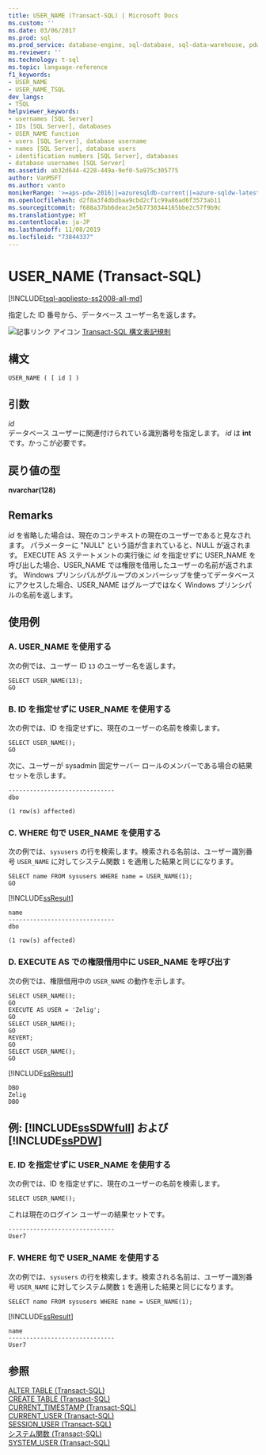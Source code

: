 ```yaml
---
title: USER_NAME (Transact-SQL) | Microsoft Docs
ms.custom: ''
ms.date: 03/06/2017
ms.prod: sql
ms.prod_service: database-engine, sql-database, sql-data-warehouse, pdw
ms.reviewer: ''
ms.technology: t-sql
ms.topic: language-reference
f1_keywords:
- USER_NAME
- USER_NAME_TSQL
dev_langs:
- TSQL
helpviewer_keywords:
- usernames [SQL Server]
- IDs [SQL Server], databases
- USER_NAME function
- users [SQL Server], database username
- names [SQL Server], database users
- identification numbers [SQL Server], databases
- database usernames [SQL Server]
ms.assetid: ab32d644-4228-449a-9ef0-5a975c305775
author: VanMSFT
ms.author: vanto
monikerRange: '>=aps-pdw-2016||=azuresqldb-current||=azure-sqldw-latest||>=sql-server-2016||=sqlallproducts-allversions||>=sql-server-linux-2017||=azuresqldb-mi-current'
ms.openlocfilehash: d2f8a3f4dbdbaa9cbd2cf1c99a86ad6f3573ab11
ms.sourcegitcommit: f688a37bb6deac2e5b7730344165bbe2c57f9b9c
ms.translationtype: HT
ms.contentlocale: ja-JP
ms.lasthandoff: 11/08/2019
ms.locfileid: "73844337"
---
```

# <a name="user_name-transact-sql"></a>USER_NAME (Transact-SQL)
[!INCLUDE[tsql-appliesto-ss2008-all-md](../../includes/tsql-appliesto-ss2008-all-md.md)]

  指定した ID 番号から、データベース ユーザー名を返します。  
  
 ![記事リンク アイコン](../../database-engine/configure-windows/media/topic-link.gif "記事リンク アイコン") [Transact-SQL 構文表記規則](../../t-sql/language-elements/transact-sql-syntax-conventions-transact-sql.md)  
  
## <a name="syntax"></a>構文  
  
```  
USER_NAME ( [ id ] )  
```  
  
## <a name="arguments"></a>引数  
 *id*  
 データベース ユーザーに関連付けられている識別番号を指定します。 *id* は **int** です。かっこが必要です。  
  
## <a name="return-types"></a>戻り値の型  
 **nvarchar(128)**  
  
## <a name="remarks"></a>Remarks  
 *id* を省略した場合は、現在のコンテキストの現在のユーザーであると見なされます。 パラメーターに "NULL" という語が含まれていると、NULL が返されます。 EXECUTE AS ステートメントの実行後に *id* を指定せずに USER_NAME を呼び出した場合、USER_NAME では権限を借用したユーザーの名前が返されます。 Windows プリンシパルがグループのメンバーシップを使ってデータベースにアクセスした場合、USER_NAME はグループではなく Windows プリンシパルの名前を返します。  
  
## <a name="examples"></a>使用例  
  
### <a name="a-using-user_name"></a>A. USER_NAME を使用する  
 次の例では、ユーザー ID `13` のユーザー名を返します。  
  
```  
SELECT USER_NAME(13);  
GO  
```  
  
### <a name="b-using-user_name-without-an-id"></a>B. ID を指定せずに USER_NAME を使用する  
 次の例では、ID を指定せずに、現在のユーザーの名前を検索します。  
  
```  
SELECT USER_NAME();  
GO  
```  
  
 次に、ユーザーが sysadmin 固定サーバー ロールのメンバーである場合の結果セットを示します。  
  
 ```
------------------------------  
dbo  
  
(1 row(s) affected)
```  
  
### <a name="c-using-user_name-in-the-where-clause"></a>C. WHERE 句で USER_NAME を使用する  
 次の例では、`sysusers` の行を検索します。検索される名前は、ユーザー識別番号 `USER_NAME` に対してシステム関数 `1` を適用した結果と同じになります。  
  
```  
SELECT name FROM sysusers WHERE name = USER_NAME(1);  
GO  
```  
  
 [!INCLUDE[ssResult](../../includes/ssresult-md.md)]  
  
 ```
name  
------------------------------  
dbo  
  
(1 row(s) affected)
```  
  
### <a name="d-calling-user_name-during-impersonation-with-execute-as"></a>D. EXECUTE AS での権限借用中に USER_NAME を呼び出す  
 次の例では、権限借用中の `USER_NAME` の動作を示します。  
  
```  
SELECT USER_NAME();  
GO  
EXECUTE AS USER = 'Zelig';  
GO  
SELECT USER_NAME();  
GO  
REVERT;  
GO  
SELECT USER_NAME();  
GO  
```  
  
 [!INCLUDE[ssResult](../../includes/ssresult-md.md)]  
  
 ```
DBO  
Zelig  
DBO
```  
  
## <a name="examples-includesssdwfullincludessssdwfull-mdmd-and-includesspdwincludessspdw-mdmd"></a>例: [!INCLUDE[ssSDWfull](../../includes/sssdwfull-md.md)] および [!INCLUDE[ssPDW](../../includes/sspdw-md.md)]  
  
### <a name="e-using-user_name-without-an-id"></a>E. ID を指定せずに USER_NAME を使用する  
 次の例では、ID を指定せずに、現在のユーザーの名前を検索します。  
  
```  
SELECT USER_NAME();  
```  
  
 これは現在のログイン ユーザーの結果セットです。  
  
```  
------------------------------   
User7                              
```  
  
### <a name="f-using-user_name-in-the-where-clause"></a>F. WHERE 句で USER_NAME を使用する  
 次の例では、`sysusers` の行を検索します。検索される名前は、ユーザー識別番号 `USER_NAME` に対してシステム関数 `1` を適用した結果と同じになります。  
  
```  
SELECT name FROM sysusers WHERE name = USER_NAME(1);  
```  
  
 [!INCLUDE[ssResult](../../includes/ssresult-md.md)]  
  
```  
name                             
------------------------------   
User7                              
```  
  
## <a name="see-also"></a>参照  
 [ALTER TABLE &#40;Transact-SQL&#41;](../../t-sql/statements/alter-table-transact-sql.md)   
 [CREATE TABLE &#40;Transact-SQL&#41;](../../t-sql/statements/create-table-transact-sql.md)   
 [CURRENT_TIMESTAMP &#40;Transact-SQL&#41;](../../t-sql/functions/current-timestamp-transact-sql.md)   
 [CURRENT_USER &#40;Transact-SQL&#41;](../../t-sql/functions/current-user-transact-sql.md)   
 [SESSION_USER &#40;Transact-SQL&#41;](../../t-sql/functions/session-user-transact-sql.md)   
 [システム関数 &#40;Transact-SQL&#41;](../../relational-databases/system-functions/system-functions-category-transact-sql.md)   
 [SYSTEM_USER &#40;Transact-SQL&#41;](../../t-sql/functions/system-user-transact-sql.md)  
  
